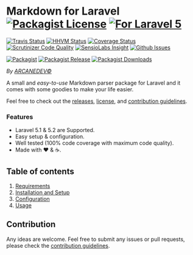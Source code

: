 # Markdown for Laravel  [![Packagist License][badge_license]](LICENSE.md) [![For Laravel 5][badge_laravel]](https://github.com/ARCANEDEV/LaravelMarkdown)

[![Travis Status][badge_build]](https://travis-ci.org/ARCANEDEV/LaravelMarkdown)
[![HHVM Status][badge_hhvm]](http://hhvm.h4cc.de/package/arcanedev/laravel-markdown)
[![Coverage Status][badge_coverage]](https://scrutinizer-ci.com/g/ARCANEDEV/LaravelMarkdown/?branch=master)
[![Scrutinizer Code Quality][badge_quality]](https://scrutinizer-ci.com/g/ARCANEDEV/LaravelMarkdown/?branch=master)
[![SensioLabs Insight][badge_insight]](https://insight.sensiolabs.com/projects/16b49ea3-2650-4d11-8d14-a91da3a020b8)
[![Github Issues][badge_issues]](https://github.com/ARCANEDEV/LaravelMarkdown/issues)

[![Packagist][badge_package]](https://packagist.org/packages/arcanedev/laravel-markdown)
[![Packagist Release][badge_release]](https://packagist.org/packages/arcanedev/laravel-markdown)
[![Packagist Downloads][badge_downloads]](https://packagist.org/packages/arcanedev/laravel-markdown)

[badge_license]:   https://img.shields.io/packagist/l/arcanedev/laravel-markdown.svg?style=flat-square
[badge_laravel]:   https://img.shields.io/badge/For-Laravel%205.1|5.2-orange.svg?style=flat-square

[badge_build]:     https://img.shields.io/travis/ARCANEDEV/LaravelMarkdown.svg?style=flat-square
[badge_hhvm]:      https://img.shields.io/hhvm/arcanedev/laravel-markdown.svg?style=flat-square
[badge_coverage]:  https://img.shields.io/scrutinizer/coverage/g/ARCANEDEV/LaravelMarkdown.svg?style=flat-square
[badge_quality]:   https://img.shields.io/scrutinizer/g/ARCANEDEV/LaravelMarkdown.svg?style=flat-square
[badge_insight]:   https://img.shields.io/sensiolabs/i/16b49ea3-2650-4d11-8d14-a91da3a020b8.svg?style=flat-square
[badge_issues]:    https://img.shields.io/github/issues/ARCANEDEV/LaravelMarkdown.svg?style=flat-square

[badge_package]:   https://img.shields.io/badge/package-arcanedev/laravel--markdown-blue.svg?style=flat-square
[badge_release]:   https://img.shields.io/packagist/v/arcanedev/laravel-markdown.svg?style=flat-square
[badge_downloads]: https://img.shields.io/packagist/dt/arcanedev/laravel-markdown.svg?style=flat-square

*By [ARCANEDEV&copy;](http://www.arcanedev.net/)*

A small and *easy-to-use* Markdown parser package for Laravel and it comes with some goodies to make your life easier.

Feel free to check out the [releases](https://github.com/ARCANEDEV/LaravelMarkdown/releases), [license](https://github.com/ARCANEDEV/LaravelMarkdown/blob/master/LICENSE.md), and [contribution guidelines](https://github.com/ARCANEDEV/LaravelMarkdown/blob/master/CONTRIBUTING.md).

### Features

  * Laravel 5.1 & 5.2 are Supported.
  * Easy setup & configuration.
  * Well tested (100% code coverage with maximum code quality).
  * Made with :heart: &amp; :coffee:.

## Table of contents

1. [Requirements](1-Requirements.md)
2. [Installation and Setup](2-Installation-and-Setup.md)
3. [Configuration](3-Configuration.md)
4. [Usage](4-Usage.md)

## Contribution

Any ideas are welcome. Feel free to submit any issues or pull requests, please check the [contribution guidelines](CONTRIBUTING.md).
